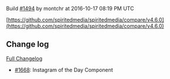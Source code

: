 Build [#1494](https://circleci.com/gh/spiritedmedia/spiritedmedia/1494) by montchr at 2016-10-17 08:19 PM UTC

[https://github.com/spiritedmedia/spiritedmedia/compare/v4.6.0](https://github.com/spiritedmedia/spiritedmedia/compare/v4.6.0)
## Change log
[Full Changelog](https://github.com/spiritedmedia/spiritedmedia/compare/v4.5.6...v4.6.0)

 - [#1668](https://github.com/spiritedmedia/spiritedmedia/pull/1668): Instagram of the Day Component
